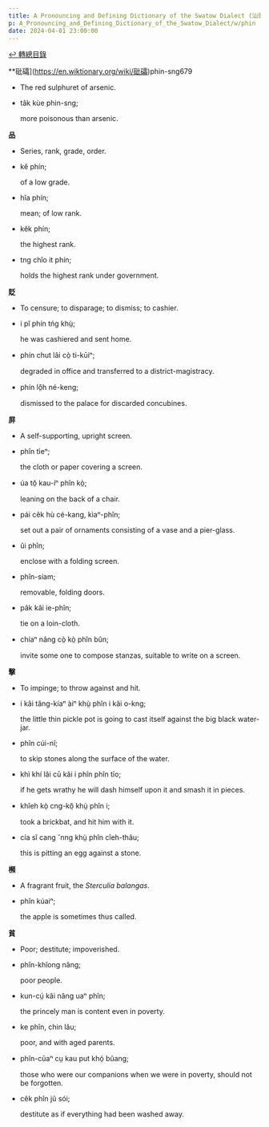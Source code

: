 ```yaml
---
title: A Pronouncing and Defining Dictionary of the Swatow Dialect (汕頭方言音義字典) / phin
p: A_Pronouncing_and_Defining_Dictionary_of_the_Swatow_Dialect/w/phin
date: 2024-04-01 23:00:00
---
```


[↩️ 轉總目錄](/A_Pronouncing_and_Defining_Dictionary_of_the_Swatow_Dialect)


**砒礵](https://en.wiktionary.org/wiki/砒礵)phin-sng679
- The red sulphuret of arsenic.

- tâk kùe phin-sng;

  more poisonous than arsenic.

**品**
- Series, rank, grade, order.

- kĕ phín;

  of a low grade.

- hĭa phín;

  mean; of low rank.

- kêk phín;

  the highest rank.

- tng chîo it phín;

  holds the highest rank under government.

**貶**
- To censure; to disparage; to dismiss; to cashier.

- i pĭ phín tńg khṳ̀;

  he was cashiered and sent home.

- phín chut lâi cò̤ ti-kūiⁿ;

  degraded in office and transferred to a district-magistracy.

- phín lô̤h né-keng;

  dismissed to the palace for discarded concubines.

**屏**
- A self-supporting, upright screen.

- phîn tìeⁿ;

  the cloth or paper covering a screen.

- úa tŏ̤ kau-íⁿ phîn kò̤;

  leaning on the back of a chair.

- pái cêk hù cé-kang, kìaⁿ-phîn;

  set out a pair of ornaments consisting of a vase and a pier-glass.

- ûi phîn;

  enclose with a folding screen.

- phîn-síam;

  removable, folding doors.

- pâk kâi ie-phîn;

  tie on a loin-cloth.

- chíaⁿ nâng cò̤ kò̤ phîn bûn;

  invite some one to compose stanzas, suitable to write on a screen.

**擊**
- To impinge; to throw against and hit.

- i kâi tăng-kíaⁿ àiⁿ khṳ̀ phîn i kâi o-kng;

  the little thin pickle pot is going to cast itself against the big black water-jar.

- phîn cúi-nî;

  to skip stones along the surface of the water.

- khì khí lâi cū kâi i phîn phîn tīo;

  if he gets wrathy he will dash himself upon it and smash it in pieces.

- khîeh kò̤ cng-kŏ̤ khṳ̀ phîn i;

  took a brickbat, and hit him with it.

- cía sĭ cang ˘nng khṳ̀ phîn cîeh-thâu;

  this is pitting an egg against a stone.



**㰋**
- A fragrant fruit, the *Sterculia balangas*.

- phîn kúaiⁿ;

  the apple is sometimes thus called.

**貧**
- Poor; destitute; impoverished.

- phîn-khîong nâng;

  poor people.

- kun-cṳ́ kâi nâng uaⁿ phîn;

  the princely man is content even in poverty.

- ke phîn, chin lău;

  poor, and with aged parents.

- phîn-cūaⁿ cṳ kau put khó̤ bûang;

  those who were our companions when we were in poverty, should not be forgotten.

- cêk phîn jû sói;

  destitute as if everything had been washed away.